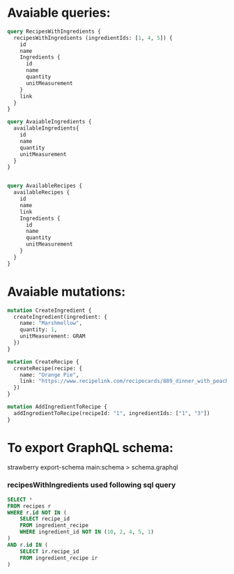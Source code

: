 # Avaiable queries:

```graphql
query RecipesWithIngredients {
  recipesWithIngredients (ingredientIds: [1, 4, 5]) {
    id
    name
    Ingredients {
      id
      name
      quantity
      unitMeasurement
    }
    link
  }
}

query AvaiableIngredients {
  availableIngredients{
    id
    name
    quantity
    unitMeasurement
  }
}


query AvailableRecipes {
  availableRecipes {
    id
    name
    link
	Ingredients {
      id
      name
      quantity
      unitMeasurement
    }
  }
}
```

# Avaiable mutations:
```graphql
mutation CreateIngredient {
  createIngredient(ingredient: {
    name: "Marshmellow",
    quantity: 1,
    unitMeasurement: GRAM
  })
}

mutation CreateRecipe {
  createRecipe(recipe: {
    name: "Orange Pie",
    link: "https://www.recipelink.com/recipecards/889_dinner_with_peaches.html"
  })
}

mutation AddIngredientToRecipe {
  addIngredientToRecipe(recipeId: "1", ingredientIds: ["1", "3"])
}

```

# To export GraphQL schema:
strawberry export-schema main:schema > schema.graphql


### recipesWithIngredients used following sql query
```sql
SELECT *
FROM recipes r
WHERE r.id NOT IN (
	SELECT recipe_id
	FROM ingredient_recipe
	WHERE ingredient_id NOT IN (10, 2, 4, 5, 1)
)
AND r.id IN (
	SELECT ir.recipe_id
	FROM ingredient_recipe ir
)
```